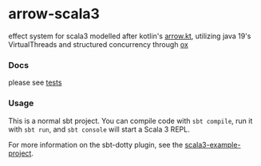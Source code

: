# arrow-scala3

effect system for scala3 modelled after kotlin's [arrow.kt](https://arrow-kt.io/), utilizing java 19's VirtualThreads and structured concurrency through [ox](https://github.com/softwaremill/ox)

### Docs

please see [tests](src/test/scala/EffectTest.scala)

### Usage

This is a normal sbt project. You can compile code with `sbt compile`, run it with `sbt run`, and `sbt console` will start a Scala 3 REPL.

For more information on the sbt-dotty plugin, see the
[scala3-example-project](https://github.com/scala/scala3-example-project/blob/main/README.md).
